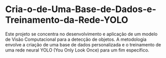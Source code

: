# Cria-o-de-Uma-Base-de-Dados-e-Treinamento-da-Rede-YOLO
Este projeto se concentra no desenvolvimento e aplicação de um modelo de Visão Computacional para a detecção de objetos. A metodologia envolve a criação de uma base de dados personalizada e o treinamento de uma rede neural YOLO (You Only Look Once) para um fim específico.
